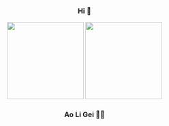 

<div align="center">

### Hi 👋


 <img height="180em" src="https://github-readme-stats.vercel.app/api?username=hdygxsj&show_icons=true&theme=radical"/>
 
 <img height="180em" src="https://github-readme-stats.vercel.app/api/top-langs/?username=hdygxsj&count_private=true&layout=compact&langs_count=6&theme=tokyonight"/>


 ### Ao Li Gei 💪🏻
 </div>
